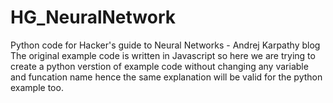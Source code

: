 # HG_NeuralNetwork
Python code for Hacker's guide to Neural Networks - Andrej Karpathy blog
The original example code is written  in Javascript so here  we are trying to create a python verstion of example code without changing any variable and funcation name hence the same explanation will be valid for the python example too.
